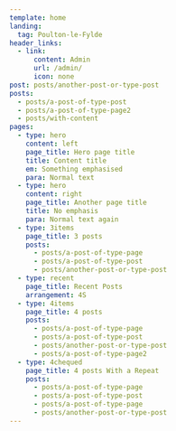 ```yaml
---
template: home
landing:
  tag: Poulton-le-Fylde
header_links:
  - link:
      content: Admin
      url: /admin/
      icon: none
post: posts/another-post-or-type-post
posts:
  - posts/a-post-of-type-post
  - posts/a-post-of-type-page2
  - posts/with-content
pages:
  - type: hero
    content: left
    page_title: Hero page title
    title: Content title
    em: Something emphasised
    para: Normal text
  - type: hero
    content: right
    page_title: Another page title
    title: No emphasis
    para: Normal text again
  - type: 3items
    page_title: 3 posts
    posts:
      - posts/a-post-of-type-page
      - posts/a-post-of-type-post
      - posts/another-post-or-type-post
  - type: recent
    page_title: Recent Posts
    arrangement: 4S
  - type: 4items
    page_title: 4 posts
    posts:
      - posts/a-post-of-type-page
      - posts/a-post-of-type-post
      - posts/another-post-or-type-post
      - posts/a-post-of-type-page2
  - type: 4chequed
    page_title: 4 posts With a Repeat
    posts:
      - posts/a-post-of-type-page
      - posts/a-post-of-type-post
      - posts/a-post-of-type-page
      - posts/another-post-or-type-post
---
```


